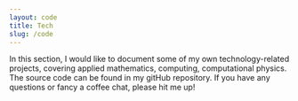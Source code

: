 ```yaml
---
layout: code
title: Tech 
slug: /code
---
```

In this section, I would like to document some of my own technology-related projects, covering applied mathematics, computing, computational physics. The source code can be found in my gitHub repository. If you have any questions or fancy a coffee chat, please hit me up! 
<br />
